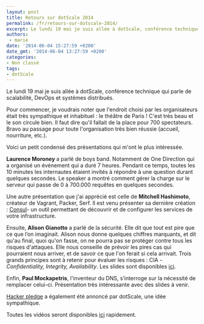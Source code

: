 ```yaml
---
layout: post
title: Retours sur dotScale 2014
permalink: /fr/retours-sur-dotscale-2014/
excerpt: Le lundi 19 mai je suis allée à dotScale, conférence technique qui parle de scalabilité, DevOps et systèmes distribués.
authors:
 - marie
date: '2014-06-04 15:27:59 +0200'
date_gmt: '2014-06-04 13:27:59 +0200'
categories:
- Non classé
tags:
- dotScale
---
```


Le lundi 19 mai je suis allée à dotScale, conférence technique qui parle de scalabilité, DevOps et systèmes distribués.

Pour commencer, je voudrais noter que l'endroit choisi par les organisateurs était très sympathique et inhabituel : le théâtre de Paris ! C'est très beau et le son circule bien. Il faut dire qu'il fallait de la place pour 700 spectateurs. Bravo au passage pour toute l'organisation très bien réussie (accueil, nourriture, etc.).

Voici un petit condensé des présentations qui m'ont le plus intéressée.

**Laurence Moroney** a parlé de boys band. Notamment de One Direction qui a organisé un événement qui a duré 7 heures. Pendant ce temps, toutes les 10 minutes les internautes étaient invités à répondre à une question durant quelques secondes. Le speaker a montré comment gérer la charge sur le serveur qui passe de 0 à 700.000 requêtes en quelques secondes.

Une autre présentation que j'ai apprécié est celle de **Mitchell Hashimoto**, créateur de Vagrant, Packer, Serf. Il est venu présenter sa dernière création : [Consul](http://www.consul.io/)- un outil permettant de découvrir et de configurer les services de votre infrastructure.

Ensuite, **Alison Gianotto** a parlé de la sécurité. Elle dit que tout est pire que ce que l’on imaginait. Alison nous donne quelques chiffres marquants, et dit qu'au final, quoi qu'on fasse, on ne pourra pas se protéger contre tous les risques d'attaques. Elle nous conseille de prévoir les pires cas qui pourraient nous arriver, et de savoir ce que l'on ferait si cela arrivait. Trois grands principes sont à retenir pour évaluer les risques : CIA - *Confidentiality, Integrity, Availability*. Les slides sont disponibles [ici](http://fr.slideshare.net/snipeyhead/dotscale-2014).

Enfin, **Paul Mockapetris**, l'inventeur du DNS, s’interroge sur la nécessité de remplacer celui-ci. Présentation très intéressante avec des slides à venir.

[Hacker pledge](http://www.hackerpledge.org/) a également été annoncé par dotScale, une idée sympathique.

Toutes les vidéos seront disponibles [ici](https://www.youtube.com/user/dotconferences "Chaîne youtube dotConferences") rapidement.
